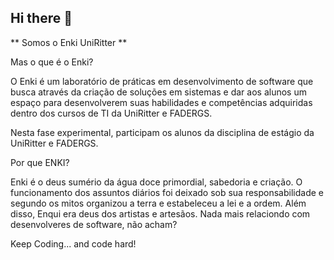 ## Hi there 👋



** Somos o Enki UniRitter **

Mas o que é o Enki? 

O Enki é um laboratório de práticas em desenvolvimento de software que busca através da criação de soluções em sistemas e dar aos alunos um espaço para desenvolverem 
suas habilidades e competências adquiridas dentro dos cursos de TI da UniRitter e FADERGS.


Nesta fase experimental, participam os alunos da disciplina de estágio da UniRitter e FADERGS.

Por que ENKI?

Enki é o deus sumério da água doce primordial, sabedoria e criação. O funcionamento dos assuntos diários foi deixado sob sua responsabilidade e segundo os mitos organizou a terra e estabeleceu a lei e a ordem.
Além disso, Enqui era deus dos artistas e artesãos. Nada mais relaciondo com desenvolveres de software, não acham?


Keep Coding... and code hard!

<!--
🧙 Remember, you can do mighty things with the power of [Markdown](https://docs.github.com/github/writing-on-github/getting-started-with-writing-and-formatting-on-github/basic-writing-and-formatting-syntax)
-->
